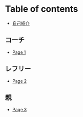 # Table of contents

* [自己紹介](README.md)

## コーチ <a href="#coach" id="coach"></a>

* [Page 1](coach/page-1.md)

## レフリー <a href="#referee" id="referee"></a>

* [Page 2](referee/page-2.md)

## 親 <a href="#parents" id="parents"></a>

* [Page 3](parents/page-3.md)
